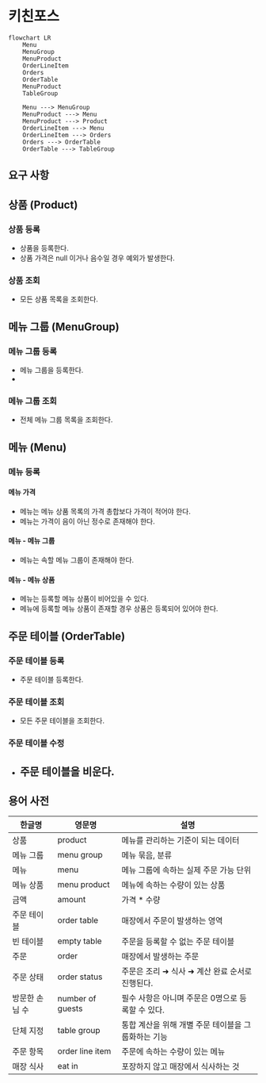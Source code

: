 # 키친포스


```mermaid
flowchart LR
    Menu
    MenuGroup
    MenuProduct
    OrderLineItem
    Orders
    OrderTable
    MenuProduct
    TableGroup
    
    Menu ---> MenuGroup
    MenuProduct ---> Menu
    MenuProduct ---> Product
    OrderLineItem ---> Menu
    OrderLineItem ---> Orders
    Orders ---> OrderTable
    OrderTable ---> TableGroup
```

## 요구 사항

## 상품 (Product)

### 상품 등록

- 상품을 등록한다.
- 상품 가격은 null 이거나 음수일 경우 예외가 발생한다.

### 상품 조회

- 모든 상품 목록을 조회한다.

## 메뉴 그룹 (MenuGroup)

### 메뉴 그룹 등록

- 메뉴 그룹을 등록한다.
- 
### 메뉴 그룹 조회

- 전체 메뉴 그룹 목록을 조회한다.

## 메뉴 (Menu)

### 메뉴 등록

#### 메뉴 가격

- 메뉴는 메뉴 상품 목록의 가격 총합보다 가격이 적어야 한다.
- 메뉴는 가격이 음이 아닌 정수로 존재해야 한다.


#### 메뉴 - 메뉴 그룹

- 메뉴는 속할 메뉴 그룹이 존재해야 한다.


#### 메뉴 - 메뉴 상품

- 메뉴는 등록할 메뉴 상품이 비어있을 수 있다.
- 메뉴에 등록할 메뉴 상품이 존재할 경우 상품은 등록되어 있어야 한다.



## 주문 테이블 (OrderTable)

### 주문 테이블 등록

- 주문 테이블 등록한다.

### 주문 테이블 조회

- 모든 주문 테이블을 조회한다.

### 주문 테이블 수정

- 주문 테이블을 비운다.
  - 
 

## 용어 사전

| 한글명 | 영문명 | 설명 |
| --- | --- | --- |
| 상품 | product | 메뉴를 관리하는 기준이 되는 데이터 |
| 메뉴 그룹 | menu group | 메뉴 묶음, 분류 |
| 메뉴 | menu | 메뉴 그룹에 속하는 실제 주문 가능 단위 |
| 메뉴 상품 | menu product | 메뉴에 속하는 수량이 있는 상품 |
| 금액 | amount | 가격 * 수량 |
| 주문 테이블 | order table | 매장에서 주문이 발생하는 영역 |
| 빈 테이블 | empty table | 주문을 등록할 수 없는 주문 테이블 |
| 주문 | order | 매장에서 발생하는 주문 |
| 주문 상태 | order status | 주문은 조리 ➜ 식사 ➜ 계산 완료 순서로 진행된다. |
| 방문한 손님 수 | number of guests | 필수 사항은 아니며 주문은 0명으로 등록할 수 있다. |
| 단체 지정 | table group | 통합 계산을 위해 개별 주문 테이블을 그룹화하는 기능 |
| 주문 항목 | order line item | 주문에 속하는 수량이 있는 메뉴 |
| 매장 식사 | eat in | 포장하지 않고 매장에서 식사하는 것 |
